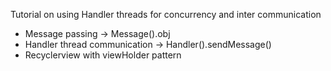 Tutorial on using Handler threads for concurrency and inter communication

- Message passing -> Message().obj
- Handler thread communication -> Handler().sendMessage()
- Recyclerview with viewHolder pattern
